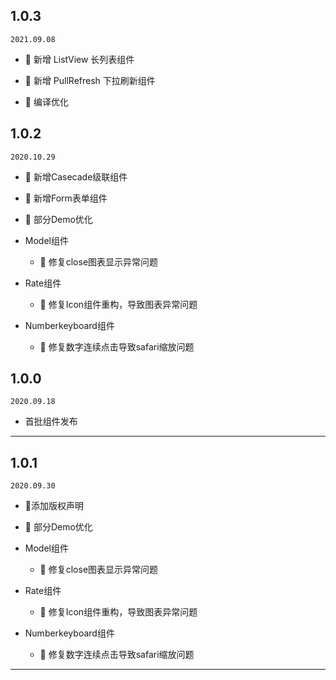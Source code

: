 ## 1.0.3
`2021.09.08`

- 🎊 新增 ListView 长列表组件

- 🎊 新增 PullRefresh 下拉刷新组件

- 🔨 编译优化

## 1.0.2
`2020.10.29`

- 🎊 新增Casecade级联组件

- 🎊 新增Form表单组件

- 🔨 部分Demo优化

- Model组件
  - 🐛 修复close图表显示异常问题

- Rate组件
  - 🔨 修复Icon组件重构，导致图表异常问题
  
- Numberkeyboard组件
  - 🐛 修复数字连续点击导致safari缩放问题

## 1.0.0
`2020.09.18`

- 首批组件发布

---

## 1.0.1
`2020.09.30`

- 🎊添加版权声明

- 🔨 部分Demo优化

- Model组件
  - 🐛 修复close图表显示异常问题

- Rate组件
  - 🔨 修复Icon组件重构，导致图表异常问题
  
- Numberkeyboard组件
  - 🐛 修复数字连续点击导致safari缩放问题

---
